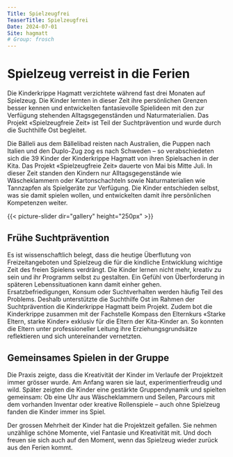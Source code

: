 ```yaml
---
Title: Spielzeugfrei
TeaserTitle: Spielzeugfrei
Date: 2024-07-01
Site: hagmatt
# Group: frosch
---
```

# Spielzeug verreist in die Ferien

Die Kinderkrippe Hagmatt verzichtete während fast drei Monaten auf Spielzeug. Die Kinder lernten in dieser Zeit ihre persönlichen Grenzen besser kennen und entwickelten fantasievolle Spielideen mit den zur Verfügung stehenden Alltagsgegenständen und Naturmaterialien. Das Projekt «Spielzeugfreie Zeit» ist Teil der Suchtprävention und wurde durch die Suchthilfe Ost begleitet.

Die Bälleli aus dem Bällelibad reisten nach Australien, die Puppen nach Italien und den Duplo-Zug zog es nach Schweden – so verabschiedeten sich die 39 Kinder der Kinderkrippe Hagmatt von ihren Spielsachen in der Kita. Das Projekt «Spielzeugfreie Zeit» dauerte von Mai bis Mitte Juli. In dieser Zeit standen den Kindern nur Alltagsgegenstände wie Wäscheklammern oder Kartonschachteln sowie Naturmaterialien wie Tannzapfen als Spielgeräte zur Verfügung. Die Kinder entschieden selbst, was sie damit spielen wollen, und entwickelten damit ihre persönlichen Kompetenzen weiter.

{{< picture-slider dir="gallery" height="250px" >}}

## Frühe Suchtprävention

Es ist wissenschaftlich belegt, dass die heutige Überflutung von Freizeitangeboten und Spielzeug die für die kindliche Entwicklung wichtige Zeit des freien Spielens verdrängt. Die Kinder lernen nicht mehr, kreativ zu sein und ihr Programm selbst zu gestalten. Ein Gefühl von Überforderung in späteren Lebenssituationen kann damit einher gehen. Ersatzbefriedigungen, Konsum oder Suchtverhalten werden häufig Teil des Problems. Deshalb unterstützte die Suchthilfe Ost im Rahmen der Suchtprävention die Kinderkrippe Hagmatt beim Projekt. Zudem bot die Kinderkrippe zusammen mit der Fachstelle Kompass den Elternkurs «Starke Eltern, starke Kinder» exklusiv für die Eltern der Kita-Kinder an. So konnten die Eltern unter professioneller Leitung ihre Erziehungsgrundsätze reflektieren und sich untereinander vernetzten.

## Gemeinsames Spielen in der Gruppe

Die Praxis zeigte, dass die Kreativität der Kinder im Verlaufe der Projektzeit immer grösser wurde. Am Anfang waren sie laut, experimentierfreudig und wild. Später zeigten die Kinder eine gestärkte Gruppendynamik und spielten gemeinsam: Ob eine Uhr aus Wäscheklammern und Seilen, Parcours mit dem vorhanden Inventar oder kreative Rollenspiele – auch ohne Spielzeug fanden die Kinder immer ins Spiel.

Der grossen Mehrheit der Kinder hat die Projektzeit gefallen.  Sie nehmen unzählige schöne Momente, viel Fantasie und Kreativität mit. Und doch freuen sie sich auch auf den Moment, wenn das Spielzeug wieder zurück aus den Ferien kommt.




